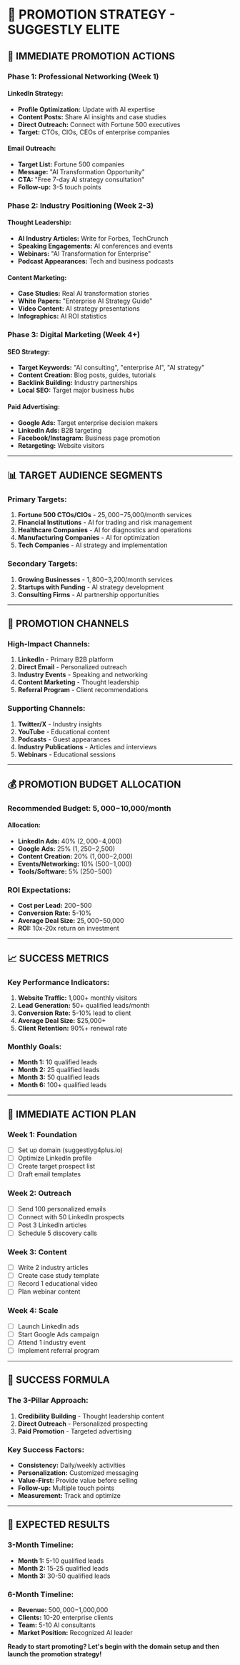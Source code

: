 # 🚀 PROMOTION STRATEGY - SUGGESTLY ELITE

## 🎯 **IMMEDIATE PROMOTION ACTIONS**

### **Phase 1: Professional Networking (Week 1)**

#### **LinkedIn Strategy:**
- **Profile Optimization:** Update with AI expertise
- **Content Posts:** Share AI insights and case studies
- **Direct Outreach:** Connect with Fortune 500 executives
- **Target:** CTOs, CIOs, CEOs of enterprise companies

#### **Email Outreach:**
- **Target List:** Fortune 500 companies
- **Message:** "AI Transformation Opportunity"
- **CTA:** "Free 7-day AI strategy consultation"
- **Follow-up:** 3-5 touch points

### **Phase 2: Industry Positioning (Week 2-3)**

#### **Thought Leadership:**
- **AI Industry Articles:** Write for Forbes, TechCrunch
- **Speaking Engagements:** AI conferences and events
- **Webinars:** "AI Transformation for Enterprise"
- **Podcast Appearances:** Tech and business podcasts

#### **Content Marketing:**
- **Case Studies:** Real AI transformation stories
- **White Papers:** "Enterprise AI Strategy Guide"
- **Video Content:** AI strategy presentations
- **Infographics:** AI ROI statistics

### **Phase 3: Digital Marketing (Week 4+)**

#### **SEO Strategy:**
- **Target Keywords:** "AI consulting", "enterprise AI", "AI strategy"
- **Content Creation:** Blog posts, guides, tutorials
- **Backlink Building:** Industry partnerships
- **Local SEO:** Target major business hubs

#### **Paid Advertising:**
- **Google Ads:** Target enterprise decision makers
- **LinkedIn Ads:** B2B targeting
- **Facebook/Instagram:** Business page promotion
- **Retargeting:** Website visitors

---

## 📊 **TARGET AUDIENCE SEGMENTS**

### **Primary Targets:**
1. **Fortune 500 CTOs/CIOs** - $25,000-$75,000/month services
2. **Financial Institutions** - AI for trading and risk management
3. **Healthcare Companies** - AI for diagnostics and operations
4. **Manufacturing Companies** - AI for optimization
5. **Tech Companies** - AI strategy and implementation

### **Secondary Targets:**
1. **Growing Businesses** - $1,800-$3,200/month services
2. **Startups with Funding** - AI strategy development
3. **Consulting Firms** - AI partnership opportunities

---

## 🎯 **PROMOTION CHANNELS**

### **High-Impact Channels:**
1. **LinkedIn** - Primary B2B platform
2. **Direct Email** - Personalized outreach
3. **Industry Events** - Speaking and networking
4. **Content Marketing** - Thought leadership
5. **Referral Program** - Client recommendations

### **Supporting Channels:**
1. **Twitter/X** - Industry insights
2. **YouTube** - Educational content
3. **Podcasts** - Guest appearances
4. **Industry Publications** - Articles and interviews
5. **Webinars** - Educational sessions

---

## 💰 **PROMOTION BUDGET ALLOCATION**

### **Recommended Budget: $5,000-$10,000/month**

#### **Allocation:**
- **LinkedIn Ads:** 40% ($2,000-$4,000)
- **Google Ads:** 25% ($1,250-$2,500)
- **Content Creation:** 20% ($1,000-$2,000)
- **Events/Networking:** 10% ($500-$1,000)
- **Tools/Software:** 5% ($250-$500)

### **ROI Expectations:**
- **Cost per Lead:** $200-$500
- **Conversion Rate:** 5-10%
- **Average Deal Size:** $25,000-$50,000
- **ROI:** 10x-20x return on investment

---

## 📈 **SUCCESS METRICS**

### **Key Performance Indicators:**
1. **Website Traffic:** 1,000+ monthly visitors
2. **Lead Generation:** 50+ qualified leads/month
3. **Conversion Rate:** 5-10% lead to client
4. **Average Deal Size:** $25,000+
5. **Client Retention:** 90%+ renewal rate

### **Monthly Goals:**
- **Month 1:** 10 qualified leads
- **Month 2:** 25 qualified leads
- **Month 3:** 50 qualified leads
- **Month 6:** 100+ qualified leads

---

## 🚀 **IMMEDIATE ACTION PLAN**

### **Week 1: Foundation**
- [ ] Set up domain (suggestlyg4plus.io)
- [ ] Optimize LinkedIn profile
- [ ] Create target prospect list
- [ ] Draft email templates

### **Week 2: Outreach**
- [ ] Send 100 personalized emails
- [ ] Connect with 50 LinkedIn prospects
- [ ] Post 3 LinkedIn articles
- [ ] Schedule 5 discovery calls

### **Week 3: Content**
- [ ] Write 2 industry articles
- [ ] Create case study template
- [ ] Record 1 educational video
- [ ] Plan webinar content

### **Week 4: Scale**
- [ ] Launch LinkedIn ads
- [ ] Start Google Ads campaign
- [ ] Attend 1 industry event
- [ ] Implement referral program

---

## 🎯 **SUCCESS FORMULA**

### **The 3-Pillar Approach:**
1. **Credibility Building** - Thought leadership content
2. **Direct Outreach** - Personalized prospecting
3. **Paid Promotion** - Targeted advertising

### **Key Success Factors:**
- **Consistency:** Daily/weekly activities
- **Personalization:** Customized messaging
- **Value-First:** Provide value before selling
- **Follow-up:** Multiple touch points
- **Measurement:** Track and optimize

---

## 🎉 **EXPECTED RESULTS**

### **3-Month Timeline:**
- **Month 1:** 5-10 qualified leads
- **Month 2:** 15-25 qualified leads
- **Month 3:** 30-50 qualified leads

### **6-Month Timeline:**
- **Revenue:** $500,000-$1,000,000
- **Clients:** 10-20 enterprise clients
- **Team:** 5-10 AI consultants
- **Market Position:** Recognized AI leader

**Ready to start promoting? Let's begin with the domain setup and then launch the promotion strategy!**
